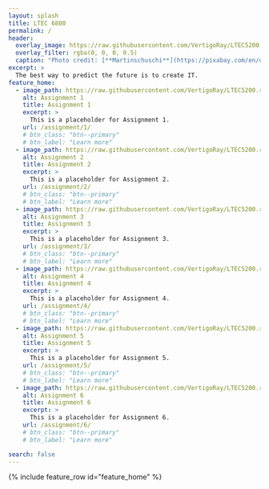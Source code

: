 ```yaml
---
layout: splash
title: LTEC 6800
permalink: /
header:
  overlay_image: https://raw.githubusercontent.com/VertigoRay/LTEC5200.ray.pillers.us/master/assets/images/aerial-architecture-artificial-417101.4773x2830.jpg
  overlay_filter: rgba(0, 0, 0, 0.5)
  caption: "Photo credit: [**Martinschuschi**](https://pixabay.com/en/dubai-skyline-city-architecture-2292836/)"
excerpt: >
  The best way to predict the future is to create IT.
feature_home:
  - image_path: https://raw.githubusercontent.com/VertigoRay/LTEC5200.ray.pillers.us/master/assets/images/mm-customizable-feature.png
    alt: Assignment 1
    title: Assignment 1
    excerpt: >
      This is a placeholder for Assignment 1.
    url: /assignment/1/
    # btn_class: "btn--primary"
    # btn_label: "Learn more"
  - image_path: https://raw.githubusercontent.com/VertigoRay/LTEC5200.ray.pillers.us/master/assets/images/mm-customizable-feature.png
    alt: Assignment 2
    title: Assignment 2
    excerpt: >
      This is a placeholder for Assignment 2.
    url: /assignment/2/
    # btn_class: "btn--primary"
    # btn_label: "Learn more"
  - image_path: https://raw.githubusercontent.com/VertigoRay/LTEC5200.ray.pillers.us/master/assets/images/mm-customizable-feature.png
    alt: Assignment 3
    title: Assignment 3
    excerpt: >
      This is a placeholder for Assignment 3.
    url: /assignment/3/
    # btn_class: "btn--primary"
    # btn_label: "Learn more"
  - image_path: https://raw.githubusercontent.com/VertigoRay/LTEC5200.ray.pillers.us/master/assets/images/mm-customizable-feature.png
    alt: Assignment 4
    title: Assignment 4
    excerpt: >
      This is a placeholder for Assignment 4.
    url: /assignment/4/
    # btn_class: "btn--primary"
    # btn_label: "Learn more"
  - image_path: https://raw.githubusercontent.com/VertigoRay/LTEC5200.ray.pillers.us/master/assets/images/mm-customizable-feature.png
    alt: Assignment 5
    title: Assignment 5
    excerpt: >
      This is a placeholder for Assignment 5.
    url: /assignment/5/
    # btn_class: "btn--primary"
    # btn_label: "Learn more"
  - image_path: https://raw.githubusercontent.com/VertigoRay/LTEC5200.ray.pillers.us/master/assets/images/mm-customizable-feature.png
    alt: Assignment 6
    title: Assignment 6
    excerpt: >
      This is a placeholder for Assignment 6.
    url: /assignment/6/
    # btn_class: "btn--primary"
    # btn_label: "Learn more"

search: false
---
```

{% include feature_row id="feature_home" %}